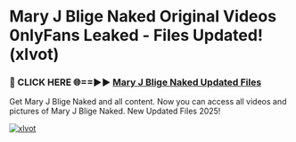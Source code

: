 # Mary J Blige Naked Original Videos 0nlyFans Leaked - Files Updated! (xlvot)

<h3>🔴 CLICK HERE 🌐==►► <a href="https://tinyurl.com/up5wt9bj" rel="nofollow">Mary J Blige Naked Updated Files</a></h3>

Get Mary J Blige Naked and all content. Now you can access all videos and pictures of Mary J Blige Naked. New Updated Files 2025!

[![xlvot](https://i.imgur.com/ABiUzMV.gif)](https://tinyurl.com/up5wt9bj)

